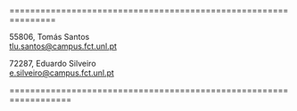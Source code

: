 ===============================================================

55806, Tomás Santos  
tlu.santos@campus.fct.unl.pt

72287, Eduardo Silveiro  
e.silveiro@campus.fct.unl.pt

==================================================================
